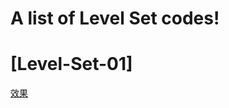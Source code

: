 # A list of Level Set codes!
# [Level-Set-01]
[效果](https://github.com/decouples/Awesome-LevelSet/blob/master/Level-Set-01/images/lps.JPG)
